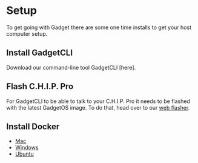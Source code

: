 # Setup

To get going with Gadget there are some one time installs to get your host computer setup. 

## Install GadgetCLI

Download our command-line tool GadgetCLI [here].

## Flash C.H.I.P. Pro 

For GadgetCLI to be able to talk to your C.H.I.P. Pro it needs to be flashed with the latest GadgetOS image. To do that, head over to our [web flasher](flash.getchip.com/pro). 

## Install Docker

* [Mac](https://store.docker.com/editions/community/docker-ce-desktop-mac?tab=description)
* [Windows](https://store.docker.com/editions/community/docker-ce-desktop-windows?tab=description)
* [Ubuntu](https://store.docker.com/editions/community/docker-ce-server-ubuntu?tab=description)
	
	
